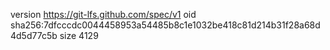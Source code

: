 version https://git-lfs.github.com/spec/v1
oid sha256:7dfcccdc0044458953a54485b8c1e1032be418c81d214b31f28a68d4d5d77c5b
size 4129
